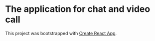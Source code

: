 # The application for chat and video call

This project was bootstrapped with [Create React App](https://github.com/facebook/create-react-app).
